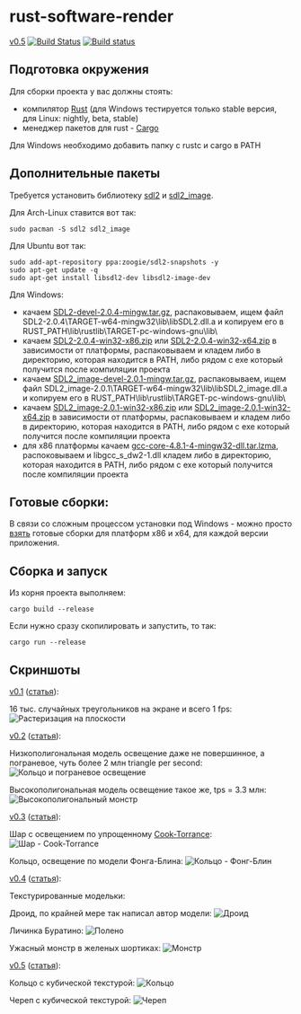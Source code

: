 # rust-software-render

[v0.5](https://github.com/ReanGD/rust-software-render/tree/v05) [![Build Status](https://travis-ci.org/ReanGD/rust-software-render.svg?branch=v05)](https://travis-ci.org/ReanGD/rust-software-render) [![Build status](https://ci.appveyor.com/api/projects/status/y32wy5vu51q9hscm/branch/v05?svg=true)](https://ci.appveyor.com/project/ReanGD/rust-software-render/branch/v05)

Подготовка окружения
--
Для сборки проекта у вас должны стоять:
- компилятор [Rust](http://www.rust-lang.org/) (для Windows тестируется только stable версия, для Linux: nightly, beta, stable)
- менеджер пакетов для rust - [Cargo](https://crates.io/)

Для Windows необходимо добавить папку с rustc и cargo в PATH

Дополнительные пакеты
--
Требуется установить библиотеку [sdl2](https://www.libsdl.org/download-2.0.php) и [sdl2_image](https://www.libsdl.org/projects/SDL_image/).

Для Arch-Linux ставится вот так:
```Shell
sudo pacman -S sdl2 sdl2_image
```
Для Ubuntu вот так:
```Shell
sudo add-apt-repository ppa:zoogie/sdl2-snapshots -y
sudo apt-get update -q
sudo apt-get install libsdl2-dev libsdl2-image-dev
```

Для Windows:
- качаем [SDL2-devel-2.0.4-mingw.tar.gz](https://www.libsdl.org/release/SDL2-devel-2.0.4-mingw.tar.gz), распаковываем, ищем файл SDL2-2.0.4\TARGET-w64-mingw32\lib\libSDL2.dll.a и копируем его в RUST_PATH\lib\rustlib\TARGET-pc-windows-gnu\lib\
- качаем [SDL2-2.0.4-win32-x86.zip](https://www.libsdl.org/release/SDL2-2.0.4-win32-x86.zip) или [SDL2-2.0.4-win32-x64.zip](https://www.libsdl.org/release/SDL2-2.0.4-win32-x64.zip) в зависимости от платформы, распаковываем и кладем либо в директорию, которая находится в PATH, либо рядом с exe который получится после компиляции проекта
- качаем [SDL2_image-devel-2.0.1-mingw.tar.gz](https://www.libsdl.org/projects/SDL_image/release/SDL2_image-devel-2.0.1-mingw.tar.gz), распаковываем, ищем файл SDL2_image-2.0.1\TARGET-w64-mingw32\lib\libSDL2_image.dll.a и копируем его в RUST_PATH\lib\rustlib\TARGET-pc-windows-gnu\lib\
- качаем [SDL2_image-2.0.1-win32-x86.zip](https://www.libsdl.org/projects/SDL_image/release/SDL2_image-2.0.1-win32-x86.zip) или [SDL2_image-2.0.1-win32-x64.zip](https://www.libsdl.org/projects/SDL_image/release/SDL2_image-2.0.1-win32-x64.zip) в зависимости от платформы, распаковываем и кладем либо в директорию, которая находится в PATH, либо рядом с exe который получится после компиляции проекта
- для x86 платформы качаем [gcc-core-4.8.1-4-mingw32-dll.tar.lzma](http://sourceforge.net/projects/mingw/files/MinGW/Base/gcc/Version4/gcc-4.8.1-4/gcc-core-4.8.1-4-mingw32-dll.tar.lzma), распоковываем и libgcc_s_dw2-1.dll кладем либо в директорию, которая находится в PATH, либо рядом с exe который получится после компиляции проекта

Готовые сборки:
--
В связи со сложным процессом установки под Windows - можно просто [взять](https://github.com/ReanGD/rust-software-render/releases) готовые сборки для платформ x86 и x64, для каждой версии приложения.

Сборка и запуск
--
Из корня проекта выполняем:
```Shell
cargo build --release
```
Если нужно сразу скопилировать и запустить, то так:
```Shell
cargo run --release
```


Скриншоты
--

[v0.1](https://github.com/ReanGD/rust-software-render/tree/v01) ([статья](http://reangdblog.blogspot.com/2015/08/software-render-rust.html)):

16 тыс. случайных треугольников на экране и всего 1 fps:
![Растеризация на плоскости](https://github.com/ReanGD/rust-software-render/blob/v05/screenshots/scene_1.png "Растеризация на плоскости")

[v0.2](https://github.com/ReanGD/rust-software-render/tree/v02) ([статья](http://reangdblog.blogspot.com/2015/09/software-render-rust-3d.html)):

Низкополигональная модель освещение даже не повершинное, а пограневое, чуть более 2 млн triangle per second:
![Кольцо и пограневое освещение](https://github.com/ReanGD/rust-software-render/blob/v05/screenshots/scene_2_1.png "Кольцо и пограневое освещение")

Высокополигональная модель освещение такое же, tps = 3.3 млн:
![Высокополигональный монстр](https://github.com/ReanGD/rust-software-render/blob/v05/screenshots/scene_2_2.png "Высокополигональный монстр")

[v0.3](https://github.com/ReanGD/rust-software-render/tree/v03) ([статья](http://reangdblog.blogspot.com/2015/09/software-render-rust.html)):

Шар с освещением по упрощенному [Cook-Torrance](http://www.gamedev.ru/code/articles/Cook-Torrance):
![Шар - Cook-Torrance](https://github.com/ReanGD/rust-software-render/blob/v05/screenshots/scene_3_1.png "Шар - Cook-Torrance")

Кольцо, освещение по модели Фонга-Блина:
![Кольцо - Фонг-Блин](https://github.com/ReanGD/rust-software-render/blob/v05/screenshots/scene_3_2.png "Кольцо - Фонг-Блин")

[v0.4](https://github.com/ReanGD/rust-software-render/tree/v04)
([статья](http://reangdblog.blogspot.com/2015/10/software-render-rust.html)):

Текстурированные модельки:

Дроид, по крайней мере так написал автор модели:
![Дроид](https://github.com/ReanGD/rust-software-render/blob/v05/screenshots/scene_4_1.png "Дроид")

Личинка Буратино:
![Полено](https://github.com/ReanGD/rust-software-render/blob/v05/screenshots/scene_4_2.png "Полено")

Ужасный монстр в желеных шортиках:
![Монстр](https://github.com/ReanGD/rust-software-render/blob/v05/screenshots/scene_4_3.png "Монстр")

[v0.5](https://github.com/ReanGD/rust-software-render/tree/v05) ([статья](http://reangdblog.blogspot.com/2015/11/software-render-rust.html)):

Кольцо с кубической текстурой:
![Кольцо](https://github.com/ReanGD/rust-software-render/blob/v05/screenshots/scene_5_1.png "Кольцо")

Череп с кубической текстурой:
![Череп](https://github.com/ReanGD/rust-software-render/blob/v05/screenshots/scene_5_2.png "Череп")
